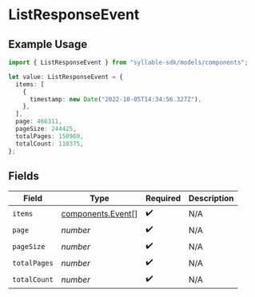 # ListResponseEvent

## Example Usage

```typescript
import { ListResponseEvent } from "syllable-sdk/models/components";

let value: ListResponseEvent = {
  items: [
    {
      timestamp: new Date("2022-10-05T14:34:56.327Z"),
    },
  ],
  page: 466311,
  pageSize: 244425,
  totalPages: 158969,
  totalCount: 110375,
};
```

## Fields

| Field                                                  | Type                                                   | Required                                               | Description                                            |
| ------------------------------------------------------ | ------------------------------------------------------ | ------------------------------------------------------ | ------------------------------------------------------ |
| `items`                                                | [components.Event](../../models/components/event.md)[] | :heavy_check_mark:                                     | N/A                                                    |
| `page`                                                 | *number*                                               | :heavy_check_mark:                                     | N/A                                                    |
| `pageSize`                                             | *number*                                               | :heavy_check_mark:                                     | N/A                                                    |
| `totalPages`                                           | *number*                                               | :heavy_check_mark:                                     | N/A                                                    |
| `totalCount`                                           | *number*                                               | :heavy_check_mark:                                     | N/A                                                    |